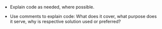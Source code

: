 - Explain code as needed, where possible.
- Use comments to explain code: What does it cover, what purpose does it serve, why is <!-- HTML - Comment example --><!-- HTML - Comment example --><!-- HTML - Comment example -->respective solution used or preferred?


    <!-- HTML - Comment example -->
